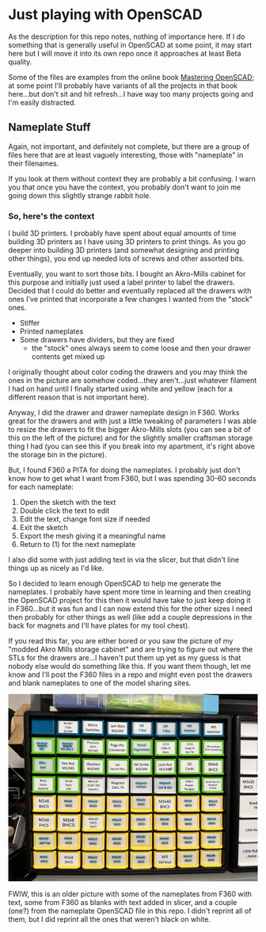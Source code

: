 # Just playing with OpenSCAD

As the description for this repo notes, nothing of importance here. If I do
something that is generally useful in OpenSCAD at some point, it may start here
but I will move it into its own repo once it approaches at least Beta quality.

Some of the files are examples from the online book
[Mastering OpenSCAD](https://mastering-openscad.eu/buch/introduction/); at some
point I'll probably have variants of all the projects in that book here...but
don't sit and hit refresh...I have way too many projects going and I'm easily
distracted.

## Nameplate Stuff

Again, not important, and definitely not complete, but there are a group of
files here that are at least vaguely interesting, those with "nameplate" in
their filenames.

If you look at them without context they are probably a bit confusing. I warn
you that once you have the context, you probably don't want to join me going
down this slightly strange rabbit hole.

### So, here's the context

I build 3D printers. I probably have spent about equal amounts of time building
3D printers as I have using 3D printers to print things. As you go deeper into
building 3D printers (and somewhat designing and printing other things), you
end up needed lots of screws and other assorted bits.

Eventually, you want to sort those bits. I bought an Akro-Mills cabinet for this
purpose and initially just used a label printer to label the drawers. Decided
that I could do better and eventually replaced all the drawers with ones I've
printed that incorporate a few changes I wanted from the "stock" ones.

* Stiffer
* Printed nameplates
* Some drawers have dividers, but they are fixed
    *  the "stock" ones always seem to come loose and then your drawer contents
    get mixed up

I originally thought about color coding the drawers and you may think the ones
in the picture are somehow coded...they aren't...just whatever filament I had on
hand until I finally started using white and yellow (each for a different reason
that is not important here).

Anyway, I did the drawer and drawer nameplate design in F360. Works great for
the drawers and with just a little tweaking of parameters I was able to resize
the drawers to fit the bigger Akro-Mills slots (you can see a bit of this on
the left of the picture) and for the slightly smaller craftsman storage thing
I had (you can see this if you break into my apartment, it's right above the
storage bin in the picture).

But, I found F360 a PITA for doing the nameplates. I probably just don't know
how to get what I want from F360, but I was spending 30-60 seconds for each
nameplate:

1. Open the sketch with the text
1. Double click the text to edit
1. Edit the text, change font size if needed
1. Exit the sketch
1. Export the mesh giving it a meaningful name
1. Return to (1) for the next nameplate

I also did some with just adding text in via the slicer, but that didn't line
things up as nicely as I'd like.

So I decided to learn enough OpenSCAD to help me generate the nameplates. I
probably have spent more time in learning and then creating the OpenSCAD project
for this then it would have take to just keep doing it in F360...but it was fun
and I can now extend this for the other sizes I need then probably for other
things as well (like add a couple depressions in the back for magnets and I'll
have plates for my tool chest).

If you read this far, you are either bored or you saw the picture of my
"modded Akro Mills storage cabinet" and are trying to figure out where the STLs
for the drawers are...I haven't put them up yet as my guess is that nobody else
would do something like this. If you want them though, let me know and I'll post
the F360 files in a repo and might even post the drawers and blank nameplates to
one of the model sharing sites.

![Modded Akro Mills storage cabinet](/images/akro_mills_modded.jpg)

FWIW, this is an older picture with some of the nameplates from F360 with text,
some from F360 as blanks with text added in slicer, and a couple (one?) from
the nameplate OpenSCAD file in this repo. I didn't reprint all of them, but I
did reprint all the ones that weren't black on white.